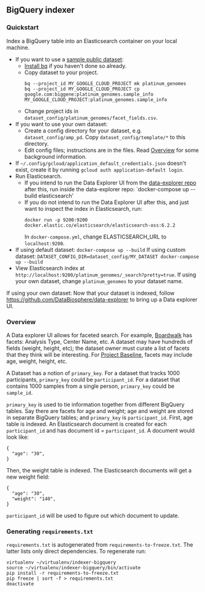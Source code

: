 ## BigQuery indexer

### Quickstart

Index a BigQuery table into an Elasticsearch container on your local machine.

* If you want to use a [sample public dataset](https://bigquery.cloud.google.com/table/google.com:biggene:platinum_genomes.sample_info):
  * [Install bq](https://cloud.google.com/bigquery/docs/bq-command-line-tool#installation)
if you haven't done so already.
  * Copy dataset to your project.
    ```
    bq --project_id MY_GOOGLE_CLOUD_PROJECT mk platinum_genomes
    bq --project_id MY_GOOGLE_CLOUD_PROJECT cp google.com:biggene:platinum_genomes.sample_info  MY_GOOGLE_CLOUD_PROJECT:platinum_genomes.sample_info
    ```
  * Change project ids in `dataset_config/platinum_genomes/facet_fields.csv`.
* If you want to use your own dataset:
  * Create a config directory for your dataset, e.g. `dataset_config/amp_pd`.
  Copy `dataset_config/template/*` to this directory.
  * Edit config files; instructions are in the files. Read
  [Overview](https://github.com/DataBiosphere/data-explorer-indexers/tree/master/bigquery#overview)
  for some background information.
* If `~/.config/gcloud/application_default_credentials.json` doesn't exist, create it by running `gcloud auth application-default login`.
* Run Elasticsearch.
  * If you intend to run the Data Explorer UI from the [data-explorer repo](https://github.com/DataBiosphere/data-explorer/)
    after this, run inside the data-explorer repo: `docker-compose up --build elasticsearch'
  * If you do not intend to run the Data Explorer UI after this, and just want
    to inspect the index in Elasticsearch, run:
    ```
    docker run -p 9200:9200 docker.elastic.co/elasticsearch/elasticsearch-oss:6.2.2
    ```
    In `docker-compose.yml`, change ELASTICSEARCH_URL to `localhost:9200`.
* If using default dataset: `docker-compose up --build`
  If using custom dataset: `DATASET_CONFIG_DIR=dataset_config/MY_DATASET docker-compose up --build`
* View Elasticsearch index at
 `http://localhost:9200/platinum_genomes/_search?pretty=true`. If using your
 own dataset, change `platinum_genomes` to your dataset name.

If using your own dataset: Now that your dataset is indexed, follow
https://github.com/DataBiosphere/data-explorer to bring up a Data explorer UI.

### Overview

A Data explorer UI allows for faceted search. For example,
[Boardwalk](https://ucsc-cgp.org/boardwalk) has facets: Analysis Type, Center
Name, etc. A dataset may have hundreds of fields (weight, height, etc); the
dataset owner must curate a list of facets that they think will be interesting.
For [Project Baseline](https://www.projectbaseline.com/), facets may include
age, weight, height, etc.

A Dataset has a notion of `primary_key`. For a dataset that tracks 1000
participants, `primary_key` could be `participant_id`. For a dataset that
contains 1000 samples from a single person, `primary_key` could be `sample_id`.

`primary_key` is used to tie information together from different BigQuery
tables. Say there are facets for age and weight; age and weight are
stored in separate BigQuery tables; and `primary_key` is `participant_id`.
First, age table is indexed. An Elasticsearch document is created for each
`participant_id` and has document id = `participant_id`. A document would look
like:

```
{
  "age": "30",
}
```

Then, the weight table is indexed. The Elasticsearch documents will get a new
weight field:

```
{
  "age": "30",
  "weight": "140",
}
```

`participant_id` will be used to figure out which document to update.

### Generating `requirements.txt`

`requirements.txt` is autogenerated from `requirements-to-freeze.txt`. The
latter lists only direct dependencies. To regenerate run:

```
virtualenv ~/virtualenv/indexer-bigquery
source ~/virtualenv/indexer-bigquery/bin/activate
pip install -r requirements-to-freeze.txt
pip freeze | sort -f > requirements.txt
deactivate
```
